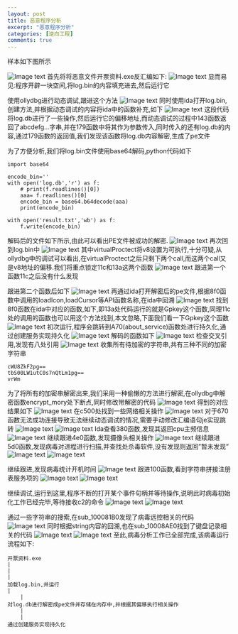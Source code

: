 ```yaml
---
layout: post
title: 恶意程序分析
excerpt: "恶意程序分析"
categories: [逆向工程]
comments: true
---
```


样本如下图所示

![Image text](https://raw.githubusercontent.com/snappyJack1/snappyjack1.github.io/master/img/%E6%81%B6%E6%84%8F%E7%A8%8B%E5%BA%8F%E5%88%86%E6%9E%90/1.png)
首先将将恶意文件开票资料.exe反汇编如下:
 ![Image text](https://raw.githubusercontent.com/snappyJack1/snappyjack1.github.io/master/img/%E6%81%B6%E6%84%8F%E7%A8%8B%E5%BA%8F%E5%88%86%E6%9E%90/2.png)
显而易见:程序开辟一块空间,将log.bin的内容填充进去,然后运行它

使用ollydbg进行动态调试,跟进这个方法
 ![Image text](https://raw.githubusercontent.com/snappyJack1/snappyjack1.github.io/master/img/%E6%81%B6%E6%84%8F%E7%A8%8B%E5%BA%8F%E5%88%86%E6%9E%90/3.png)
同时使用ida打开log.bin,创建方法,并根据动态调试的内容将ida中的函数补充,如下
 ![Image text](https://raw.githubusercontent.com/snappyJack1/snappyjack1.github.io/master/img/%E6%81%B6%E6%84%8F%E7%A8%8B%E5%BA%8F%E5%88%86%E6%9E%90/4.png)
这段代码将log.db进行了一些操作,然后运行它的偏移地址,而动态调试的过程中143函数返回了abcdefg…字串,并在179函数中将其作为参数传入,同时传入的还有log.db的内容,通过179函数的返回值,我们发现该函数将log.db内容解密,生成了pe文件

为了方便分析,我们将log.bin文件使用base64解码,python代码如下
```
import base64

encode_bin=''
with open('log.db','r') as f:
    # print(f.readlines()[0])
    aaa= f.readlines()[0]
    encode_bin = base64.b64decode(aaa)
    print(encode_bin)

with open('result.txt','wb') as f:
    f.write(encode_bin)
```
解码后的文件如下所示,由此可以看出PE文件被成功的解密.
 ![Image text](https://raw.githubusercontent.com/snappyJack1/snappyjack1.github.io/master/img/%E6%81%B6%E6%84%8F%E7%A8%8B%E5%BA%8F%E5%88%86%E6%9E%90/5.png)
再次回到log.bin中
 ![Image text](https://raw.githubusercontent.com/snappyJack1/snappyjack1.github.io/master/img/%E6%81%B6%E6%84%8F%E7%A8%8B%E5%BA%8F%E5%88%86%E6%9E%90/6.png)
其中virtualProctect将v8设置为可执行,十分可疑,从ollydbg中的调试可以看出,在virtualProctect之后只剩下两个call,而这两个call又是v8地址的偏移.我们将重点锁定11c和13a这两个函数
 ![Image text](https://raw.githubusercontent.com/snappyJack1/snappyjack1.github.io/master/img/%E6%81%B6%E6%84%8F%E7%A8%8B%E5%BA%8F%E5%88%86%E6%9E%90/7.png)
跟进第一个函数11c之后没有什么发现

跟进第二个函数后如下
 ![Image text](https://raw.githubusercontent.com/snappyJack1/snappyjack1.github.io/master/img/%E6%81%B6%E6%84%8F%E7%A8%8B%E5%BA%8F%E5%88%86%E6%9E%90/8.png)
再通过ida打开解密后的pe文件,根据8f0函数中调用的loadIcon,loadCursor等API函数名称,在ida中回溯
 ![Image text](https://raw.githubusercontent.com/snappyJack1/snappyjack1.github.io/master/img/%E6%81%B6%E6%84%8F%E7%A8%8B%E5%BA%8F%E5%88%86%E6%9E%90/9.png)
找到8f0函数在ida中对应的函数,如下,即13a处代码运行的就是Gpkey这个函数,同理11c处的调用的函数也可以用这个方法找到,本文忽略,下面我们看一下Gpkey这个函数
 ![Image text](https://raw.githubusercontent.com/snappyJack1/snappyjack1.github.io/master/img/%E6%81%B6%E6%84%8F%E7%A8%8B%E5%BA%8F%E5%88%86%E6%9E%90/10.png)
初次运行,程序会跳转到A70(about_service)函数处进行持久化,通过创建服务实现持久化
 ![Image text](https://raw.githubusercontent.com/snappyJack1/snappyjack1.github.io/master/img/%E6%81%B6%E6%84%8F%E7%A8%8B%E5%BA%8F%E5%88%86%E6%9E%90/11.png)
解码的函数如下
 ![Image text](https://raw.githubusercontent.com/snappyJack1/snappyjack1.github.io/master/img/%E6%81%B6%E6%84%8F%E7%A8%8B%E5%BA%8F%E5%88%86%E6%9E%90/12.png)
检查交叉引用,发现有八处引用
 ![Image text](https://raw.githubusercontent.com/snappyJack1/snappyjack1.github.io/master/img/%E6%81%B6%E6%84%8F%E7%A8%8B%E5%BA%8F%E5%88%86%E6%9E%90/13.png)
收集所有待加密的字符串,共有三种不同的加密字符串
```
cWU8ZkF2pg==
tbS00LW1utC0s7nQtLm1pg==
vrWm
```
为了将所有的加密串解密出来,我们采用一种偷懒的方法进行解密,在ollydbg中解密函数encrypt_mory处下断点,同时修改带解密的代码
 ![Image text](https://raw.githubusercontent.com/snappyJack1/snappyjack1.github.io/master/img/%E6%81%B6%E6%84%8F%E7%A8%8B%E5%BA%8F%E5%88%86%E6%9E%90/14.png)
得到的对应结果如下
 ![Image text](https://raw.githubusercontent.com/snappyJack1/snappyjack1.github.io/master/img/%E6%81%B6%E6%84%8F%E7%A8%8B%E5%BA%8F%E5%88%86%E6%9E%90/15.png)
在c500处找到一些网络相关操作
![Image text](https://raw.githubusercontent.com/snappyJack1/snappyjack1.github.io/master/img/%E6%81%B6%E6%84%8F%E7%A8%8B%E5%BA%8F%E5%88%86%E6%9E%90/16.png) 
对于670函数无法成功连接导致无法继续动态调试的情况,需要手动修改汇编语句je实现跳转 
 ![Image text](https://raw.githubusercontent.com/snappyJack1/snappyjack1.github.io/master/img/%E6%81%B6%E6%84%8F%E7%A8%8B%E5%BA%8F%E5%88%86%E6%9E%90/17.png)
 ![Image text](https://raw.githubusercontent.com/snappyJack1/snappyjack1.github.io/master/img/%E6%81%B6%E6%84%8F%E7%A8%8B%E5%BA%8F%E5%88%86%E6%9E%90/18.png)
Ida查看380函数,发现其返回cpu主频信息
 ![Image text](https://raw.githubusercontent.com/snappyJack1/snappyjack1.github.io/master/img/%E6%81%B6%E6%84%8F%E7%A8%8B%E5%BA%8F%E5%88%86%E6%9E%90/19.png)
继续跟进4e0函数,发现摄像头相关操作
 ![Image text](https://raw.githubusercontent.com/snappyJack1/snappyjack1.github.io/master/img/%E6%81%B6%E6%84%8F%E7%A8%8B%E5%BA%8F%E5%88%86%E6%9E%90/20.png)
继续跟进5d0函数,发现病毒对进程进行扫描,并查找处杀毒软件,没有发现则返回”暂未发现”
 ![Image text](https://raw.githubusercontent.com/snappyJack1/snappyjack1.github.io/master/img/%E6%81%B6%E6%84%8F%E7%A8%8B%E5%BA%8F%E5%88%86%E6%9E%90/21.png)
![Image text]( https://raw.githubusercontent.com/snappyJack1/snappyjack1.github.io/master/img/%E6%81%B6%E6%84%8F%E7%A8%8B%E5%BA%8F%E5%88%86%E6%9E%90/22.png)
 
继续跟进,发现病毒统计开机时间
 ![Image text](https://raw.githubusercontent.com/snappyJack1/snappyjack1.github.io/master/img/%E6%81%B6%E6%84%8F%E7%A8%8B%E5%BA%8F%E5%88%86%E6%9E%90/23.png)
跟进100函数,看到字符串拼接注册表服务项的
![Image text](https://raw.githubusercontent.com/snappyJack1/snappyjack1.github.io/master/img/%E6%81%B6%E6%84%8F%E7%A8%8B%E5%BA%8F%E5%88%86%E6%9E%90/24.png)
 ![Image text](https://raw.githubusercontent.com/snappyJack1/snappyjack1.github.io/master/img/%E6%81%B6%E6%84%8F%E7%A8%8B%E5%BA%8F%E5%88%86%E6%9E%90/25.png)
 
继续调试,运行到这里,程序不断的打开某个事件句柄并等待操作,说明此时病毒初始化工作已经完毕,等待接收c2的命令
 ![Image text](https://raw.githubusercontent.com/snappyJack1/snappyjack1.github.io/master/img/%E6%81%B6%E6%84%8F%E7%A8%8B%E5%BA%8F%E5%88%86%E6%9E%90/26.png)
 ![Image text](https://raw.githubusercontent.com/snappyJack1/snappyjack1.github.io/master/img/%E6%81%B6%E6%84%8F%E7%A8%8B%E5%BA%8F%E5%88%86%E6%9E%90/27.png)
 
通过一些字符串的搜索,在sub_100081B0发现了病毒远控相关的代码
 ![Image text](https://raw.githubusercontent.com/snappyJack1/snappyjack1.github.io/master/img/%E6%81%B6%E6%84%8F%E7%A8%8B%E5%BA%8F%E5%88%86%E6%9E%90/28.png)
同时根据string内容的回溯,也在sub_10008AE0找到了键盘记录相关的代码
 ![Image text](https://raw.githubusercontent.com/snappyJack1/snappyjack1.github.io/master/img/%E6%81%B6%E6%84%8F%E7%A8%8B%E5%BA%8F%E5%88%86%E6%9E%90/29.png)
 ![Image text](https://raw.githubusercontent.com/snappyJack1/snappyjack1.github.io/master/img/%E6%81%B6%E6%84%8F%E7%A8%8B%E5%BA%8F%E5%88%86%E6%9E%90/30.png)
至此,病毒分析工作已全部完成,该病毒运行流程如下:
```
开票资料.exe
|
|
|
加载log.bin,并运行
|
	|
对log.db进行解密成pe文件并存储在内存中,并根据其偏移执行相关操作
	|
	|
通过创建服务实现持久化
```